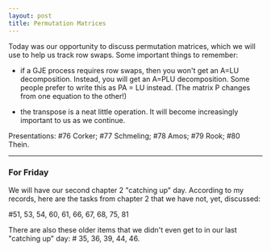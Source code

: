 ```yaml
---
layout: post
title: Permutation Matrices
---
```


Today was our opportunity to discuss permutation matrices, which we will use to
help us track row swaps. Some important things to remember:

* if a GJE process requires row swaps, then you won't get an A=LU decomposition.
Instead, you will get an A=PLU decomposition. Some people prefer to write this
as PA = LU instead. (The matrix P changes from one equation to the other!)

* the transpose is a neat little operation. It will become increasingly important
to us as we continue.

Presentations: \#76 Corker; \#77 Schmeling; \#78 Amos; \#79 Rook; \#80 Thein.

---

### For Friday
We will have our second chapter 2 "catching up" day. According to my records, here
are the tasks from chapter 2 that we have not, yet, discussed:

\#51, 53, 54, 60, 61, 66, 67, 68, 75, 81

There are also these older items that we didn't even get to in our last "catching up"
day: \# 35, 36, 39, 44, 46.
